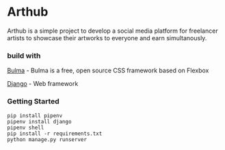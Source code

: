 # Arthub

Arthub is a simple project to develop a social media platform for freelancer artists to showcase their artworks to everyone and earn simultanously.

### build with 

[Bulma](https://bulma.io/documentation/) - Bulma is a free, open source CSS framework based on Flexbox

[Django](https://docs.djangoproject.com/en/4.0/) - Web framework 

### Getting Started 
```
pip install pipenv
pipenv install django
pipenv shell 
pip install -r requirements.txt
python manage.py runserver

```
